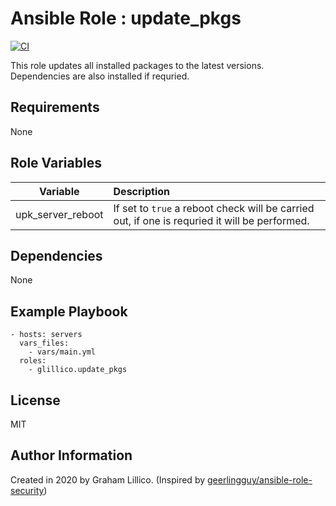 # Ansible Role : update_pkgs

[![CI](https://github.com/glillico/ansible-role-update_pkgs/workflows/CI/badge.svg)](https://github.com/glillico/ansible-role-update_pkgs/actions?query=workflow%3ACI)

This role updates all installed packages to the latest versions. Dependencies are also installed if requried.

## Requirements

None

## Role Variables

|Variable|Description|
|---|:---|
|upk_server_reboot|If set to `true` a reboot check will be carried out, if one is requried it will be performed.|

## Dependencies

None

## Example Playbook

    - hosts: servers
      vars_files:
        - vars/main.yml
      roles:
        - glillico.update_pkgs

## License

MIT

## Author Information

Created in 2020 by Graham Lillico. (Inspired by [geerlingguy/ansible-role-security](https://github.com/geerlingguy/ansible-role-security))
